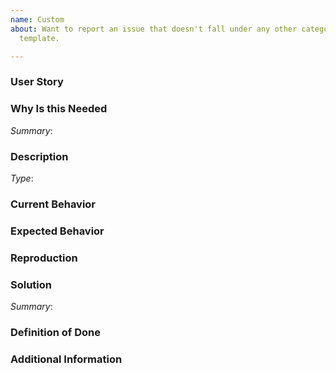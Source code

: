 ```yaml
---
name: Custom
about: Want to report an issue that doesn't fall under any other category? Use this
  template.

---
```


<!--
Hello Gitcoiner!

Please use the template below for issue ideas or bugs found within Gitcoin.
If it is general support you need, reach out to us at
gitcoin.co/slack

Provide a general summary of the issue in the title above and use relevant fields below to define the problem.

-->

### User Story

[comment]: # (As a <user type>, I want to <task> so that <goal>.)

### Why Is this Needed

[comment]: # (Describe the problem and why this task is needed. Provide description of the current state, what you would like to happen, and what actually happen)
*Summary*:

### Description

[comment]: # (Feature or Bug? i.e Type: Bug)
*Type*:

### Current Behavior
[comment]: # (Describe what actually happened.)

### Expected Behavior
[comment]: # (Describe what you expected to happen.)

### Reproduction
[comment]: # (Describe how we can replicate the bug step by step.)

### Solution
[comment]: # (Provide a summary of the solution and a task list on what needs to be fixed.)
*Summary*:

### Definition of Done
[comment]: # (Any other information that would be useful, bullets are helpful.)

### Additional Information
[comment]: # (Any other information that would be useful, content, screenshots, etc.)
